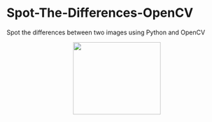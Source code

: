 # Spot-The-Differences-OpenCV
Spot the differences between two images using Python and OpenCV
<p align="center">
<img width="200" height="165" src="Images/spot_log.png ">
</p>
